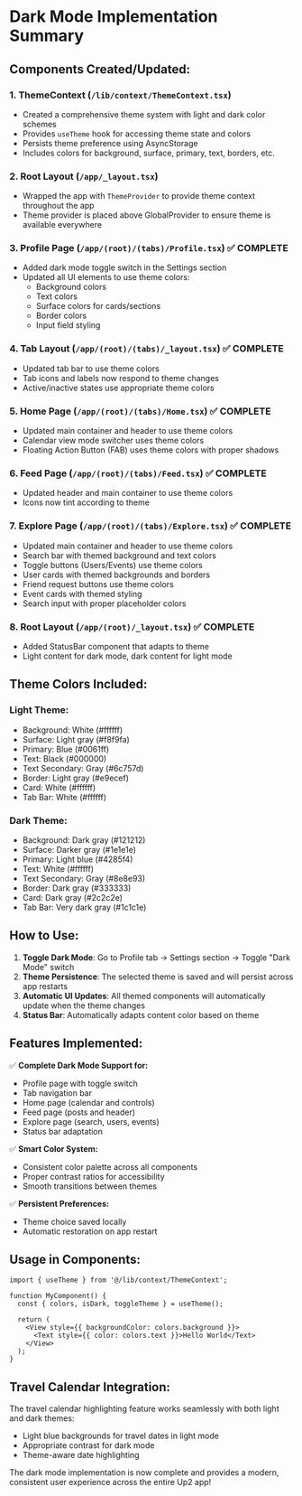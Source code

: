 # Dark Mode Implementation Summary

## Components Created/Updated:

### 1. ThemeContext (`/lib/context/ThemeContext.tsx`)
- Created a comprehensive theme system with light and dark color schemes
- Provides `useTheme` hook for accessing theme state and colors
- Persists theme preference using AsyncStorage
- Includes colors for background, surface, primary, text, borders, etc.

### 2. Root Layout (`/app/_layout.tsx`)
- Wrapped the app with `ThemeProvider` to provide theme context throughout the app
- Theme provider is placed above GlobalProvider to ensure theme is available everywhere

### 3. Profile Page (`/app/(root)/(tabs)/Profile.tsx`) ✅ COMPLETE
- Added dark mode toggle switch in the Settings section
- Updated all UI elements to use theme colors:
  - Background colors
  - Text colors
  - Surface colors for cards/sections
  - Border colors
  - Input field styling

### 4. Tab Layout (`/app/(root)/(tabs)/_layout.tsx`) ✅ COMPLETE
- Updated tab bar to use theme colors
- Tab icons and labels now respond to theme changes
- Active/inactive states use appropriate theme colors

### 5. Home Page (`/app/(root)/(tabs)/Home.tsx`) ✅ COMPLETE
- Updated main container and header to use theme colors
- Calendar view mode switcher uses theme colors
- Floating Action Button (FAB) uses theme colors with proper shadows

### 6. Feed Page (`/app/(root)/(tabs)/Feed.tsx`) ✅ COMPLETE
- Updated header and main container to use theme colors
- Icons now tint according to theme

### 7. Explore Page (`/app/(root)/(tabs)/Explore.tsx`) ✅ COMPLETE
- Updated main container and header to use theme colors
- Search bar with themed background and text colors
- Toggle buttons (Users/Events) use theme colors
- User cards with themed backgrounds and borders
- Friend request buttons use theme colors
- Event cards with themed styling
- Search input with proper placeholder colors

### 8. Root Layout (`/app/(root)/_layout.tsx`) ✅ COMPLETE
- Added StatusBar component that adapts to theme
- Light content for dark mode, dark content for light mode

## Theme Colors Included:

### Light Theme:
- Background: White (#ffffff)
- Surface: Light gray (#f8f9fa)
- Primary: Blue (#0061ff)
- Text: Black (#000000)
- Text Secondary: Gray (#6c757d)
- Border: Light gray (#e9ecef)
- Card: White (#ffffff)
- Tab Bar: White (#ffffff)

### Dark Theme:
- Background: Dark gray (#121212)
- Surface: Darker gray (#1e1e1e)
- Primary: Light blue (#4285f4)
- Text: White (#ffffff)
- Text Secondary: Gray (#8e8e93)
- Border: Dark gray (#333333)
- Card: Dark gray (#2c2c2e)
- Tab Bar: Very dark gray (#1c1c1e)

## How to Use:

1. **Toggle Dark Mode**: Go to Profile tab → Settings section → Toggle "Dark Mode" switch
2. **Theme Persistence**: The selected theme is saved and will persist across app restarts
3. **Automatic UI Updates**: All themed components will automatically update when the theme changes
4. **Status Bar**: Automatically adapts content color based on theme

## Features Implemented:

✅ **Complete Dark Mode Support for:**
- Profile page with toggle switch
- Tab navigation bar
- Home page (calendar and controls)
- Feed page (posts and header)
- Explore page (search, users, events)
- Status bar adaptation

✅ **Smart Color System:**
- Consistent color palette across all components
- Proper contrast ratios for accessibility
- Smooth transitions between themes

✅ **Persistent Preferences:**
- Theme choice saved locally
- Automatic restoration on app restart

## Usage in Components:

```tsx
import { useTheme } from '@/lib/context/ThemeContext';

function MyComponent() {
  const { colors, isDark, toggleTheme } = useTheme();
  
  return (
    <View style={{ backgroundColor: colors.background }}>
      <Text style={{ color: colors.text }}>Hello World</Text>
    </View>
  );
}
```

## Travel Calendar Integration:

The travel calendar highlighting feature works seamlessly with both light and dark themes:
- Light blue backgrounds for travel dates in light mode
- Appropriate contrast for dark mode
- Theme-aware date highlighting

The dark mode implementation is now complete and provides a modern, consistent user experience across the entire Up2 app!
